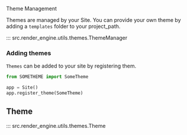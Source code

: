 Theme Management

Themes are managed by your Site. You can provide your own theme by adding a `templates` folder to your project_path.

::: src.render_engine.utils.themes.ThemeManager

### Adding themes

`Themes` can be added to your site by registering them.

```python
from SOMETHEME import SomeTheme

app = Site()
app.register_theme(SomeTheme)
```

## Theme

::: src.render_engine.utils.themes.Theme
